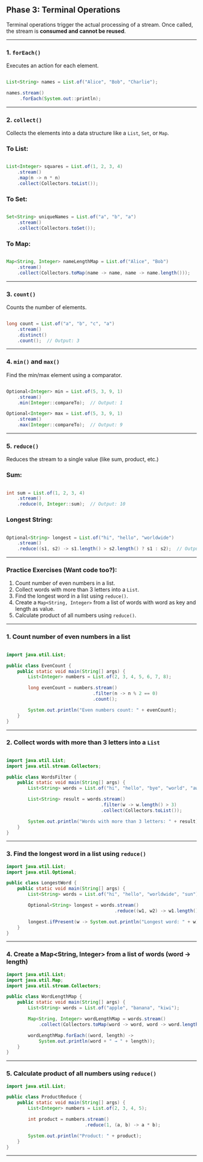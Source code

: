 ## **Phase 3: Terminal Operations**

Terminal operations trigger the actual processing of a stream. Once called, the stream is **consumed and cannot be reused**.

---

### **1. `forEach()`**

Executes an action for each element.

```java

List<String> names = List.of("Alice", "Bob", "Charlie");

names.stream()
     .forEach(System.out::println);

```

---

### **2. `collect()`**

Collects the elements into a data structure like a `List`, `Set`, or `Map`.

### **To List:**

```java

List<Integer> squares = List.of(1, 2, 3, 4)
    .stream()
    .map(n -> n * n)
    .collect(Collectors.toList());

```

### **To Set:**

```java

Set<String> uniqueNames = List.of("a", "b", "a")
    .stream()
    .collect(Collectors.toSet());

```

### **To Map:**

```java

Map<String, Integer> nameLengthMap = List.of("Alice", "Bob")
    .stream()
    .collect(Collectors.toMap(name -> name, name -> name.length()));

```

---

### **3. `count()`**

Counts the number of elements.

```java

long count = List.of("a", "b", "c", "a")
    .stream()
    .distinct()
    .count();  // Output: 3

```

---

### **4. `min()` and `max()`**

Find the min/max element using a comparator.

```java

Optional<Integer> min = List.of(5, 3, 9, 1)
    .stream()
    .min(Integer::compareTo);  // Output: 1

Optional<Integer> max = List.of(5, 3, 9, 1)
    .stream()
    .max(Integer::compareTo);  // Output: 9

```

---

### **5. `reduce()`**

Reduces the stream to a single value (like sum, product, etc.)

### **Sum:**

```java

int sum = List.of(1, 2, 3, 4)
    .stream()
    .reduce(0, Integer::sum);  // Output: 10

```

### **Longest String:**

```java

Optional<String> longest = List.of("hi", "hello", "worldwide")
    .stream()
    .reduce((s1, s2) -> s1.length() > s2.length() ? s1 : s2);  // Output: "worldwide"

```

---

### **Practice Exercises (Want code too?):**

1. Count number of even numbers in a list.
2. Collect words with more than 3 letters into a `List`.
3. Find the longest word in a list using `reduce()`.
4. Create a `Map<String, Integer>` from a list of words with word as key and length as value.
5. Calculate product of all numbers using `reduce()`.
---

### **1. Count number of even numbers in a list**

```java

import java.util.List;

public class EvenCount {
    public static void main(String[] args) {
        List<Integer> numbers = List.of(2, 3, 4, 5, 6, 7, 8);

        long evenCount = numbers.stream()
                                .filter(n -> n % 2 == 0)
                                .count();

        System.out.println("Even numbers count: " + evenCount);
    }
}

```

---

### **2. Collect words with more than 3 letters into a `List`**

```java

import java.util.List;
import java.util.stream.Collectors;

public class WordsFilter {
    public static void main(String[] args) {
        List<String> words = List.of("hi", "hello", "bye", "world", "awe");

        List<String> result = words.stream()
                                   .filter(w -> w.length() > 3)
                                   .collect(Collectors.toList());

        System.out.println("Words with more than 3 letters: " + result);
    }
}

```

---

### **3. Find the longest word in a list using `reduce()`**

```java
import java.util.List;
import java.util.Optional;

public class LongestWord {
    public static void main(String[] args) {
        List<String> words = List.of("hi", "hello", "worldwide", "sun");

        Optional<String> longest = words.stream()
                                        .reduce((w1, w2) -> w1.length() > w2.length() ? w1 : w2);

        longest.ifPresent(w -> System.out.println("Longest word: " + w));
    }
}

```

---

### **4. Create a Map<String, Integer> from a list of words (word → length)**

```java
import java.util.List;
import java.util.Map;
import java.util.stream.Collectors;

public class WordLengthMap {
    public static void main(String[] args) {
        List<String> words = List.of("apple", "banana", "kiwi");

        Map<String, Integer> wordLengthMap = words.stream()
            .collect(Collectors.toMap(word -> word, word -> word.length()));

        wordLengthMap.forEach((word, length) ->
            System.out.println(word + " → " + length));
    }
}

```

---

### **5. Calculate product of all numbers using `reduce()`**

```java
import java.util.List;

public class ProductReduce {
    public static void main(String[] args) {
        List<Integer> numbers = List.of(2, 3, 4, 5);

        int product = numbers.stream()
                             .reduce(1, (a, b) -> a * b);

        System.out.println("Product: " + product);
    }
}

```

---